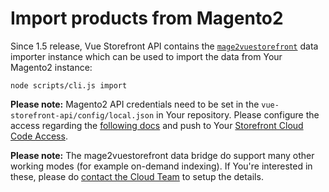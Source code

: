 # Import products from Magento2

Since 1.5 release, Vue Storefront API contains the [`mage2vuestorefront`](https://github.com/DivanteLtd/mage2vuestorefront) data importer instance which can be used to import the data from Your Magento2 instance:

```
node scripts/cli.js import
```

**Please note:** Magento2 API credentials need to be set in the `vue-storefront-api/config/local.json` in Your repository. Please configure the access regarding the [following docs](https://github.com/DivanteLtd/vue-storefront/blob/docs/docs/guide/installation/magento.md) and push to Your [Storefront Cloud Code Access](https://code.storefrontcloud.io).

**Please note:** The mage2vuestorefront data bridge do support many other working modes (for example on-demand indexing). If You're interested in these, please do [contact the Cloud Team](https://help.storefrontcloud.io) to setup the details.
